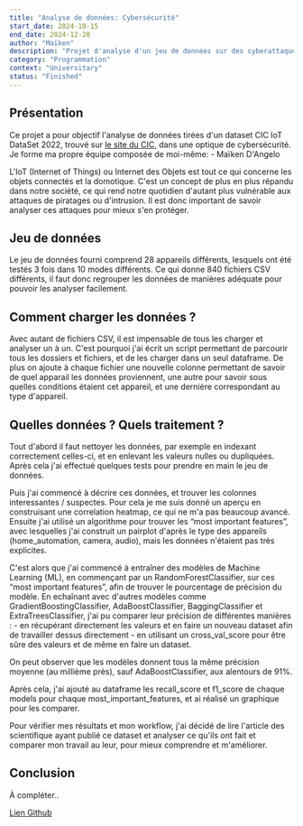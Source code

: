 ```yaml
---
title: "Analyse de données: Cybersécurité"
start_date: 2024-10-15
end_date: 2024-12-20
author: "Maïken"
description: "Projet d'analyse d'un jeu de données sur des cyberattaques simulées sur des objets connectés. Utilisation de Python et de Machine Learning."
category: "Programmation"
context: "Universitary"
status: "Finished"
---
```


## Présentation

Ce projet a pour objectif l'analyse de données tirées d'un dataset CIC IoT DataSet 2022, trouvé sur [le site du CIC](https://www.unb.ca/cic/datasetsiotdataset-2022.html), dans une optique de cybersécurité. Je forme ma propre équipe composée de moi-même: - Maïken D'Angelo 

L'IoT (Internet of Things) ou Internet des Objets est tout ce qui concerne les objets connectés et la domotique. C'est un concept de plus en plus répandu dans notre société, ce qui rend notre quotidien d'autant plus vulnérable aux attaques de piratages ou d'intrusion. Il est donc important de savoir analyser ces attaques pour mieux s'en protéger.

## Jeu de données

Le jeu de données fourni comprend 28 appareils différents, lesquels ont été testés 3 fois dans 10 modes différents. Ce qui donne 840 fichiers CSV différents, il faut donc regrouper les données de manières adéquate pour pouvoir les analyser facilement. 

## Comment charger les données ?

Avec autant de fichiers CSV, il est impensable de tous les charger et analyser un à un. C'est pourquoi j'ai écrit un script permettant de parcourir tous les dossiers et fichiers, et de les charger dans un seul dataframe. De plus on ajoute à chaque fichier une nouvelle colonne permettant de savoir de quel apparail les données proviennent, une autre pour savoir sous quelles conditions étaient cet appareil, et une dernière correspondant au type d'appareil.

## Quelles données ? Quels traitement ?

Tout d'abord il faut nettoyer les données, par exemple en indexant correctement celles-ci, et en enlevant les valeurs nulles ou dupliquées. Après cela j'ai effectué quelques tests pour prendre en main le jeu de données.

Puis j'ai commencé à décrire ces données, et trouver les colonnes interessantes / suspectes. Pour cela je me suis donné un aperçu en construisant une correlation heatmap, ce qui ne m'a pas beaucoup avancé. Ensuite j'ai utilisé un algorithme pour trouver les “most important features”, avec lesquelles j'ai construit un pairplot d'après le type des appareils (home_automation, camera, audio), mais les données n'étaient pas très explicites.

C'est alors que j'ai commencé à entraîner des modèles de Machine Learning (ML), en commençant par un RandomForestClassifier, sur ces “most important features”, afin de trouver le pourcentage de précision du modèle. En echaînant avec d'autres modèles comme GradientBoostingClassifier, AdaBoostClassifier, BaggingClassifier et ExtraTreesClassifier, j'ai pu comparer leur précision de différentes manières : - en récupérant directement les valeurs et en faire un nouveau dataset afin de travailler dessus directement - en utilisant un cross_val_score pour être sûre des valeurs et de même en faire un dataset.

On peut observer que les modèles donnent tous la même précision moyenne (au millième près), sauf AdaBoostClassifier, aux alentours de 91%.

Après cela, j'ai ajouté au dataframe les recall_score et f1_score de chaque models pour chaque most_important_features, et ai réalisé un graphique pour les comparer.

Pour vérifier mes résultats et mon workflow, j'ai décidé de lire l'article des scientifique ayant publié ce dataset et analyser ce qu'ils ont fait et comparer mon travail au leur, pour mieux comprendre et m'améliorer.

## Conclusion

À compléter..

[Lien Github](#)